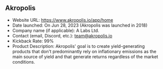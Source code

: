 ## Akropolis
- Website URL: https://www.akropolis.io/app/home
- Date launched: On Jun 28, 2023 (Akropolis was launched in 2018)
- Company name (if applicable): A Labs Ltd.
- Contact (email, Discord, etc.): team@akropolis.io 
- Kickback Rate: 99%
- Product Description: Akropolis' goal is to create yield-generating products that don't predominantly rely on inflationary emissions as the main source of yield and that generate returns regardless of the market conditions.
